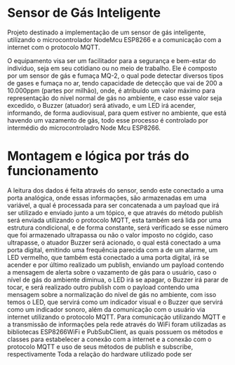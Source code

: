 # Sensor de Gás Inteligente

  Projeto destinado a implementação de um sensor de gás inteligente, utilizando o microcontrolador NodeMcu ESP8266 e a comunicação com a internet com o protocolo MQTT.
	
  O equipamento visa ser um facilitador para a segurança e bem-estar do indivíduo, seja em seu cotidiano ou no meio de trabalho. Ele é composto por um sensor de gás e fumaça MQ-2, o qual pode detectar diversos tipos de gases e fumaça no ar, tendo capacidade de detecção que vai de 200 a 10.000ppm (partes por milhão), onde, é atribuído um valor máximo para representação do nível normal de gás no ambiente, e caso esse valor seja excedido, o Buzzer (atuador) será ativado, e um LED irá acender, informando, de forma audiovisual, para quem estiver no ambiente, que está havendo um vazamento de gás, todo esse processo é controlado por intermédio do microcontroladro Node Mcu ESP8266.
  
# Montagem e lógica por trás do funcionamento

  A leitura dos dados é feita através do sensor, sendo este conectado a uma porta analógica, onde essas informações, são armazenadas em uma variável, a qual é processada para ser concatenada a um payload que irá ser utilizado e enviado junto a um tópico, e que através do método publish será enviada utilizando o protocolo MQTT, esta também será lida por uma estrutura condicional, e de forma constante, será verificado se esse número que foi armazenado ultrapassa ou não o valor imposto no cógido, caso ultrapasse, o atuador Buzzer será acionado, o qual está conectado a uma porta digital, emitindo uma frequência parecida com a de um alarme, um LED vermelho, que também está conectado a uma porta digital, irá se acender e por último realizado um publish, enviando um payload contendo a mensagem de alerta sobre o vazamento de gás para o usuário, caso o nível de gás do ambiente diminua, o LED irá se apagar, o Buzzer irá parar de tocar, e será realizado outro publish com o payload contendo uma mensagem sobre a normalização do nível de gás no ambiente, com isso temos o LED, que servirá como um indicador visual e o Buzzer que servirá como um indicador sonoro, além da comunicação com o usuário via internet utilizando o protocolo MQTT.
  Para comunicação utilizando MQTT e a transmissão de informações pela rede através do WiFi foram utilizadas as bibliotecas ESP8266WiFi e PubSubClient, as quais possuem os métodos e classes para estabelecer a conexão com a internet e a conexão com o protocolo MQTT e uso de seus métodos de publish e subscribe, respectivamente
  Toda a relação do hardware utilizado pode ser
	  
